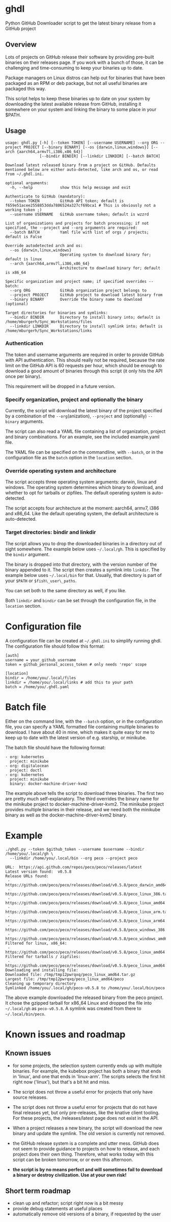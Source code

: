 # ghdl

Python GitHub Downloader script to get the latest binary release from a GitHub project


## Overview

Lots of projects on GitHub release their software by providing pre-built binaries on
their releases page. If you work with a bunch of those, it can be challenging and
time-consuming to keep your binaries up to date. 

Package managers on Linux distros can help out for binaries that have been packaged as
an RPM or deb package, but not all useful binaries are packaged this way.

This script helps to keep these binaries up to date on your system by downloading the
latest available release from GitHub, installing it somewhere on your system and linking
the binary to some place in your $PATH.


## Usage
```
usage: ghdl.py [-h] [--token TOKEN] [--username USERNAME] --org ORG --project PROJECT [--binary BINARY] [--os {darwin,linux,windows}] [--arch {aarch64,armv7l,i386,x86_64}]
               [--bindir BINDIR] [--linkdir LINKDIR] [--batch BATCH]

Download latest released binary from a project on GitHub. Defaults mentioned below are either auto-detected, like arch and os, or read from ~/.ghdl.ini.

optional arguments:
  -h, --help            show this help message and exit

Authenticate to GitHub (mandatory):
  --token TOKEN         GitHub API token; default is f659e51acee2558853dda7806524a327cf69bca1 # This is obviously not a working token ;)
  --username USERNAME   GitHub username token; default is wzzrd

List of organizations and projects for batch processing; if not specified, the --project and --org arguments are required:
  --batch BATCH         Yaml file with list of orgs / projects; default is False

Override autodetected arch and os:
  --os {darwin,linux,windows}
                        Operating system to download binary for; default is linux
  --arch {aarch64,armv7l,i386,x86_64}
                        Architecture to download binary for; default is x86_64

Specific organization and project name; if specified overrides --batch:
  --org ORG             GitHub organization project belongs to
  --project PROJECT     GitHub project to download latest binary from
  --binary BINARY       Override the binary name to download (optional)

Target directories for binaries and symlinks:
  --bindir BINDIR       Directory to install binary into; default is /home/mburgerh/Sync_Workstations/files
  --linkdir LINKDIR     Directory to install symlink into; default is /home/mburgerh/Sync_Workstations/links
```

### Authentication
The token and username arguments are required in order to provide GitHub with
API authentication. This should really not be required, because the rate
limit on the GitHub API is 60 requests per hour, which should be enough to
download a good amount of binaries through this script (it only hits the API
once per binary).

This requirement will be dropped in a future version.


### Specify organization, project and optionally the binary
Currently, the script will download the latest binary of the project specified by
a combination of the `--org`(anization), `--project` and (optionally)
`--binary` arguments.

The script can also read a YAML file containing a list of organization,
project and binary combinations. For an example, see the included
example.yaml file.

The YAML file can be specified on the commandline, with `--batch`, or in the
configuration file as the `batch` option in the `location` section.


### Override operating system and architecture
The script accepts three operating system arguments: darwin, linux and
windows. The operating system determines which binary to download, and
whether to opt for tarballs or zipfiles. The default operating system is
auto-detected.

The script accepts four architecture at the moment: aarch64, armv7, i386 and
x86\_64. Like the default operating system, the default architecture is
auto-detected.


### Target directories: bindir and linkdir
The script allows you to drop the downloaded binaries in a directory out of
sight somewhere. The example below uses `~/.local/gh`. This is specified by
the `bindir` argument. 

The binary is dropped into that directory, with the version number of the
binary appended to it. The script then creates a symlink into `linkdir`. The
example below uses `~/.local/bin` for that. Usually, that directory is part
of your `$PATH` or `$fish\_user\_paths`.

You can set both to the same directory as well, if you like.

Both `linkdir` and `bindir` can be set through the configuration file, in the
`location` section.

# Configuration file
A configuration file can be created at `~/.ghdl.ini` to simplify running
ghdl. The configuration file should follow this format:
```
[auth]
username = your_github_username
token = github_personal_access_token # only needs 'repo' scope

[location]
bindir = /home/you/.local/files
linkdir = /home/you/.local/links # add this to your path
batch = /home/you/.ghdl.yaml
```

# Batch file
Either on the command line, with the `--batch` option, or in the
configuration file, you can specify a YAML formatted file containing multiple
binaries to download. I have about 40 in mine, which makes it quite easy for
me to keep up to date with the latest version of e.g. starship, or minikube.

The batch file should have the following format:
```
- org: kubernetes
  project: minikube
- org: digitalocean
  project: doctl
- org: kubernetes
  project: minikube
  binary: docker-machine-driver-kvm2
```

The example above tells the script to download three binaries. The first two
are pretty much self-explanatory. The third overrides the binary name for the
minikube project to docker-machine-driver-kvm2. The minikube project provides
multiple binaries in their release, and we need both the minikube binary as
well as the docker-machine-driver-kvm2 binary.


# Example
```
./ghdl.py --token $github_token --username $username --bindir /home/you/.local/gh \
  --linkdir /home/you/.local/bin --org peco --project peco

URL:  https://api.github.com/repos/peco/peco/releases/latest
Latest version found:  v0.5.8
Release URLs found: 
 -  https://github.com/peco/peco/releases/download/v0.5.8/peco_darwin_amd64.zip
 -  https://github.com/peco/peco/releases/download/v0.5.8/peco_linux_386.tar.gz
 -  https://github.com/peco/peco/releases/download/v0.5.8/peco_linux_amd64.tar.gz
 -  https://github.com/peco/peco/releases/download/v0.5.8/peco_linux_arm.tar.gz
 -  https://github.com/peco/peco/releases/download/v0.5.8/peco_linux_arm64.tar.gz
 -  https://github.com/peco/peco/releases/download/v0.5.8/peco_windows_386.zip
 -  https://github.com/peco/peco/releases/download/v0.5.8/peco_windows_amd64.zip
Filtered for linux, x86_64: 
 -  https://github.com/peco/peco/releases/download/v0.5.8/peco_linux_amd64.tar.gz
Filtered for tarballs / zipfiles: 
 -  https://github.com/peco/peco/releases/download/v0.5.8/peco_linux_amd64.tar.gz
Downloading and installing file: 
Downloaded file: /tmp/tmp12pwrqxq/peco_linux_amd64.tar.gz
Largest file: /tmp/tmp12pwrqxq/peco_linux_amd64/peco
Cleaning up temporary directory
Symlinked /home/you/.local/gh/peco-v0.5.8 to /home/you/.local/bin/peco
```

The above example downloaded the released binary from the peco project. It chose the
gzipped tarball for x86\_64 Linux and dropped the file into `~/.local/gh` as
`peco-v0.5.8`. A symlink was created from there to `~/.local/bin/peco`.


# Known issues and roadmap

## Known issues
- for some projects, the selection system currently ends up with multiple binaries. For
  example, the kubebox project has both a binary that ends in 'linux', and one that ends
  in 'linux-arm'. The scripts selects the first hit right now ('linux'), but that's
  a bit hit and miss. 

- The script does not throw a useful error for projects that only have source releases.

- The script does not throw a useful error for projects that do not have final releases
  yet, but only pre-releases, like the knative client tooling. For these projects, the
  /releases/latest page does not exist in the API.

- When a project releases a new binary, the script will download the new binary and
  update the symlink. The old version is currently not removed.

- the GitHub release system is a complete and utter mess. GitHub does not
  seem to provide guidance to projects on how to release, and each project does
  their own thing. Therefore, what works today with this script can be broken
  tomorrow, or or even this afternoon.

- **the script is by no means perfect and will sometimes fail to download a
  binary or destroy civilization. Use at your own risk!**

## Short term roadmap
- clean up and refactor; script right now is a bit messy
- provide debug statements at useful places
- automatically remove old versions of a binary, if requested by the user
